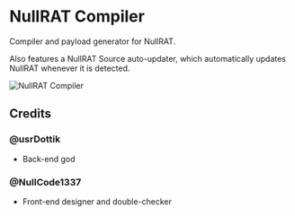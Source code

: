 # NullRAT Compiler
Compiler and payload generator for NullRAT.

Also features a NullRAT Source auto-updater, which automatically updates NullRAT whenever it is detected.

![NullRAT Compiler](https://user-images.githubusercontent.com/70959549/150507190-c1f3d0df-c9e6-4f90-88e7-584b80aad164.png)


## Credits
<h3>@usrDottik</h3>

- Back-end god

<h3>@NullCode1337</h3>

- Front-end designer and double-checker
